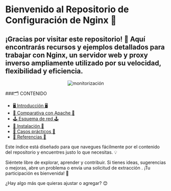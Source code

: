 # Bienvenido al Repositorio de Configuración de Nginx 🚀
## ¡Gracias por visitar este repositorio! 🎉 Aquí encontrarás recursos y ejemplos detallados para trabajar con Nginx, un servidor web y proxy inverso ampliamente utilizado por su velocidad, flexibilidad y eficiencia.

<p align="center">
  <img src="https://github.com/user-attachments/assets/a5a90721-ead5-4d8d-ada1-8a5f59729e22" alt="monitorización" />
  </p>
  
###🗂️ CONTENIDO

- [🖥️ Introducción 🖥️](#-Introduccion-)
- [💽 Comparativa con Apache 💽](#-ComparativaApache-)
- [🕹️ Esquema de red 🕹️](#%EF%B8%8F-EsquemaRed-%EF%B8%8F)
- [🏁 Instalación 🏁](#-Instalacion-)
- [🙌 Casos prácticos 🙌](#-CasosPracticos-)
- [📓 Referencias 📓](#-Referencias-)

Este índice está diseñado para que navegues fácilmente por el contenido del repositorio y encuentres justo lo que necesitas. 💡

Siéntete libre de explorar, aprender y contribuir. Si tienes ideas, sugerencias o mejoras, abre un problema o envía una solicitud de extracción . ¡Tu participación es bienvenida! 🚀

¿Hay algo más que quieras ajustar o agregar? 😊

